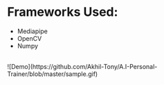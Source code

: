 # Frameworks Used:
- Mediapipe
- OpenCV
- Numpy
<br>
![Demo](https://github.com/Akhil-Tony/A.I-Personal-Trainer/blob/master/sample.gif)
